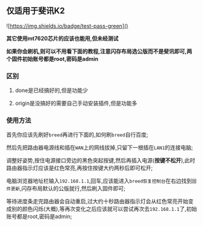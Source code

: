 ## 仅适用于斐讯K2
![https://img.shields.io/badge/test-pass-green]()

**其它使用mt7620芯片的应该也能用,但未经测试**

**如果你会刷机,则可以不用看下面的教程,注意闪存布局选公版而不是斐讯即可,两个固件初始账号都是root,密码是admin**

### 区别

1. done是已经搞好的,但是功能少

2. origin是没搞好的需要自己手动安装插件,但是功能多

### 使用方法

首先你应该先刷好`breed`再进行下面的,如何刷`breed`自行百度;

然后先把路由器电源线和插在`WAN`上的网线拔掉,只留下一根插在`LAN1`的连接电脑;

调整好姿势,按住电源接口旁边的黑色突起按键,然后再插入电源(**按键不松开**),此时路由器指示灯应该是红色常亮,再按住按键大约两秒后即可松开;

电脑浏览器地址栏输入`192.168.1.1`,回车,应该能进入`breed恢复控制台`在右边找到`固件更新`,闪存布局默认的公版就行,然后刷入固件即可;

等待进度条走完路由器会自动重启,过大约十秒路由器指示灯会从红色常亮开始变成别的颜色闪烁(大概),等再次变化之后应该就可以尝试再次去`192.168.1.1`了,初始账号都是root,密码是admin;





   